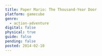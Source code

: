 ```yaml
---
title: Paper Mario: The Thousand-Year Door
platform: gamecube
genre:
  - action-adventure
digital: false
physical: true
guide: false
pending: false
posted: 2014-02-10
---
```

